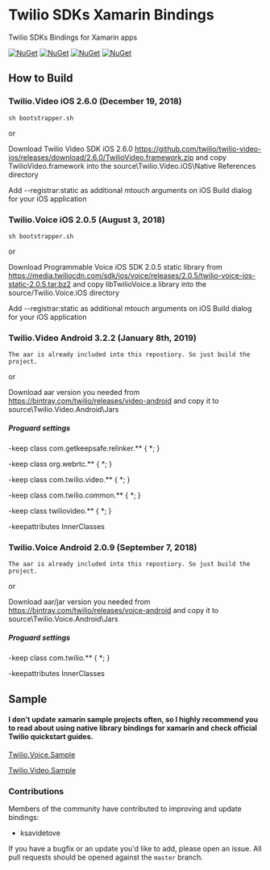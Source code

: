 # Twilio SDKs Xamarin Bindings

Twilio SDKs Bindings for Xamarin apps

[![NuGet][ios-video-nuget-img]][ios-video-nuget-link]
[![NuGet][ios-voice-nuget-img]][ios-voice-nuget-link]
[![NuGet][android-video-nuget-img]][android-video-nuget-link]
[![NuGet][android-voice-nuget-img]][android-voice-nuget-link]

[ios-video-nuget-img]: https://img.shields.io/badge/Twilio.Video.iOS%20NuGet-2.6.0-blue.svg 
[ios-video-nuget-link]: https://www.nuget.org/packages/Twilio.Video.XamarinBinding 
[ios-voice-nuget-img]: https://img.shields.io/badge/Twilio.Voice.iOS%20NuGet-2.0.5-blue.svg  
[ios-voice-nuget-link]: https://www.nuget.org/packages/Twilio.Voice.iOS.XamarinBinding 
[android-video-nuget-img]: https://img.shields.io/badge/Twilio.Video.Android%20NuGet-3.2.2-blue.svg  
[android-video-nuget-link]: https://www.nuget.org/packages/Twilio.Video.Android.XamarinBinding 
[android-voice-nuget-img]: https://img.shields.io/badge/Twilio.Voice.Android%20NuGet-2.0.9-blue.svg 
[android-voice-nuget-link]: https://www.nuget.org/packages/Twilio.Voice.Android.XamarinBinding 

## How to Build

### Twilio.Video iOS 2.6.0 (December 19, 2018)
```
sh bootstrapper.sh
```

or

Download Twilio Video SDK iOS 2.6.0  https://github.com/twilio/twilio-video-ios/releases/download/2.6.0/TwilioVideo.framework.zip and copy TwilioVideo.framework into the source\Twilio.Video.iOS\Native References directory

Add --registrar:static as additional mtouch arguments on iOS Build dialog for your iOS application


### Twilio.Voice iOS 2.0.5 (August 3, 2018)
```
sh bootstrapper.sh
```

or

Download Programmable Voice iOS SDK 2.0.5 static library from https://media.twiliocdn.com/sdk/ios/voice/releases/2.0.5/twilio-voice-ios-static-2.0.5.tar.bz2 and copy libTwilioVoice.a library into the source/Twilio.Voice.iOS directory

Add --registrar:static as additional mtouch arguments on iOS Build dialog for your iOS application


### Twilio.Video Android 3.2.2 (January 8th, 2019)
```
The aar is already included into this repostiory. So just build the project.
```

or

Download aar version you needed from https://bintray.com/twilio/releases/video-android and copy it to source\Twilio.Video.Android\Jars

##### Proguard settings

-keep class com.getkeepsafe.relinker.** { *; }

-keep class org.webrtc.** { *; }

-keep class com.twilio.video.** { *; }

-keep class com.twilio.common.** { *; }

-keep class twiliovideo.** { *; }

-keepattributes InnerClasses


### Twilio.Voice Android 2.0.9 (September 7, 2018)
```
The aar is already included into this repostiory. So just build the project.
```

or

Download aar/jar version you needed from https://bintray.com/twilio/releases/voice-android and copy it to source\Twilio.Voice.Android\Jars

##### Proguard settings

-keep class com.twilio.** { *; }

-keepattributes InnerClasses


## Sample

#### I don't update xamarin sample projects often, so I highly recommend you to read about using native library bindings for xamarin and check official Twilio quickstart guides.

[Twilio.Voice.Sample](sample/Twilio.Voice.Sample.iOS)

[Twilio.Video.Sample](sample/Twilio.Video.Sample.iOS)


### Contributions
Members of the community have contributed to improving and update bindings:

 - ksavidetove

If you have a bugfix or an update you'd like to add, please open an issue. 
All pull requests should be opened against the `master` branch.
